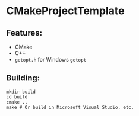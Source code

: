 # CMakeProjectTemplate
## Features:
* CMake
* C++
* `getopt.h` for Windows `getopt`

## Building:
```
mkdir build
cd build
cmake ..
make # Or build in Microsoft Visual Studio, etc.
```